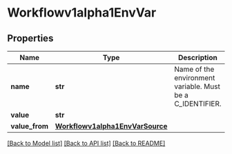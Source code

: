 # Workflowv1alpha1EnvVar

## Properties
Name | Type | Description | Notes
------------ | ------------- | ------------- | -------------
**name** | **str** | Name of the environment variable. Must be a C_IDENTIFIER. | [optional] 
**value** | **str** |  | [optional] 
**value_from** | [**Workflowv1alpha1EnvVarSource**](Workflowv1alpha1EnvVarSource.md) |  | [optional] 

[[Back to Model list]](../README.md#documentation-for-models) [[Back to API list]](../README.md#documentation-for-api-endpoints) [[Back to README]](../README.md)


